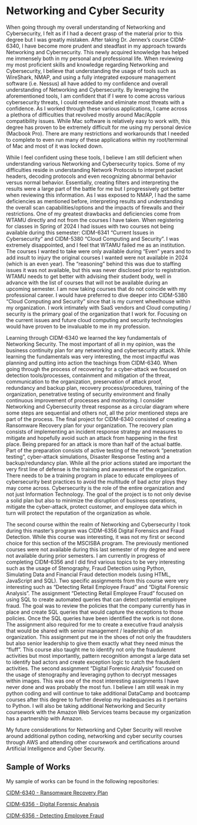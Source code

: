# **Networking and Cyber Security** 

When going through my overall understanding of Networking and Cybersecurity, I felt as if I had a decent grasp of the material prior to this degree but I was greatly mistaken. After taking Dr. Jennex’s course CIDM-6340, I have become more prudent and steadfast in my approach towards Networking and Cybersecurity.  This newly acquired knowledge has helped me immensely both in my personal and professional life. When reviewing my most proficient skills and knowledge regarding Networking and Cybersecurity, I believe that understanding the usage of tools such as WireShark, NMAP, and using a fully integrated exposure management software (i.e. Nessus) all have added to my confidence and overall understanding of Networking and Cybersecurity. By leveraging the aforementioned tools, I am confident that if I were to come across various cybersecurity threats, I could remediate and eliminate most threats with a confidence.  As I worked through these various applications, I came across a plethora of difficulties that revolved mostly around Mac/Apple compatibility issues. While Mac software is relatively easy to work with, this degree has proven to be extremely difficult for me using my personal device (Macbook Pro). There are many restrictions and workarounds that I needed to complete to even run many of these applications within my root/terminal of Mac and most of it was locked down. 

While I feel confident using these tools, I believe I am still deficient when understanding various Networking and Cybersecurity topics. Some of my difficulties reside in understanding Network Protocols to interpret packet headers, decoding protocols and even recognizing abnormal behavior versus normal behavior. Essentially, creating filters and interpreting the results were a large part of the battle for me but I progressively got better when reviewing this information. As I was exposed to NMAP, I had the same deficiencies as mentioned before, interpreting results and understanding the overall scan capabilities/options and the impacts of firewalls and their restrictions. One of my greatest drawbacks and deficiencies come from WTAMU directly and not from the courses I have taken. When registering for classes in Spring of 2024 I had issues with two courses not being available during this semester: CIDM-6341 “Current Issues in Cybersecurity” and CIDM-5380 “Cloud Computing and Security”. I was extremely disappointed, and I feel that WTAMU failed me as an institution. The courses I wanted to take were only available during “Even” years and to add insult to injury the original courses I wanted were not available in 2024 (which is an even year). The “reasoning” behind this was due to staffing issues it was not available, but this was never disclosed prior to registration. WTAMU needs to get better with advising their student body, well in advance with the list of courses that will not be available during an upcoming semester. I am now taking courses that do not coincide with my professional career. I would have preferred to dive deeper into CIDM-5380 “Cloud Computing and Security” since that is my current wheelhouse within my organization. I work intimately with SaaS vendors and Cloud computing / security is the primary goal of the organization that I work for. Focusing on the current issues and future cloud computing and security technologies would have proven to be invaluable to me in my profession. 

Learning through CIDM-6340 we learned the key fundamentals of Networking Security. The most important of all in my opinion, was the business continuity plan for any networking and cybersecurity attack. While learning the fundamentals was very interesting, the most impactful was planning and putting into action the teachings from CIDM-6340. When going through the process of recovering for a cyber-attack we focused on detection tools/processes, containment and mitigation of the threat, communication to the organization, preservation of attack proof, redundancy and backup plan, recovery process/procedures, training of the organization, penetrative testing of security environment and finally continuous improvement of processes and monitoring. I consider Networking and Cybersecurity threat response as a circular diagram where some steps are sequential and others not, all the prior mentioned steps are part of the process. The final project for CIDM-6340 consisted of creating a Ransomware Recovery plan for your organization. The recovery plan consists of implementing an incident response strategy and measures to mitigate and hopefully avoid such an attack from happening in the first place. Being prepared for an attack is more than half of the actual battle. Part of the preparation consists of active testing of the network “penetration testing”, cyber-attack simulations, Disaster Response Testing and a backup/redundancy plan. While all the prior actions stated are important the very first line of defense is the training and awareness of the organization. There needs to be a training program in place to educate employees of cybersecurity best practices to avoid the multitude of bad actor ploys they may come across.  Cybersecurity is the role of the entire organization and not just Information Technology. The goal of the project is to not only devise a solid plan but also to minimize the disruption of business operations, mitigate the cyber-attack, protect customer, and employee data which in turn will protect the reputation of the organization as whole. 

The second course within the realm of Networking and Cybersecurity I took during this master’s program was CIDM-6356 Digital Forensics and Fraud Detection. While this course was interesting, it was not my first or second choice for this section of the MSCISBA program. The previously mentioned courses were not available during this last semester of my degree and were not available during prior semesters. I am currently in progress of completing CIDM-6356 and I did find various topics to be very interesting such as the usage of Stenography, Fraud Detection using Python, Simulating Data and Financial Fraud detection models (using HTML, JavaScript and SQL). Two specific assignments from this course were very interesting such as “Detecting Retail Employee Fraud” and “Digital Forensic Analysis”. The assignment “Detecting Retail Employee Fraud” focused on using SQL to create automated queries that can detect potential employee fraud. The goal was to review the policies that the company currently has in place and create SQL queries that would capture the exceptions to those policies. Once the SQL queries have been identified the work is not done. The assignment also required for me to create a executive fraud analysis that would be shared with senior management / leadership of an organization. This assignment put me in the shoes of not only the fraudsters but also senior leadership to give them exactly what they need minus the “fluff”. This course also taught me to identify not only the fraudulenmt activities but most importantly, pattern recognition amongst a large data set to identify bad actors and create exception logic to catch the fraudulent activities. The second assignment “Digital Forensic Analysis” focused on the usage of stenography and leveraging python to decrypt messages within images. This was one of the most interesting assignments I have never done and was probably the most fun. 
I believe I am still weak in my python coding and will continue to take additional DataCamp and bootcamp courses after this degree to further develop my inadequacies as it pertains to Python. I will also be taking additional Networking and Security coursework with the Amazon Web Services teams because my organization has a partnership with Amazon. 

My future considerations for Networking and Cyber Security will revolve around additional python coding, networking and cyber security courses through AWS and attending other coursework and certifications around Artificial Intelligence and Cyber Security.

## **Sample of Works**
My sample of works can be found in the following repositories:

[CIDM-6340 - Ransomware Recovery Plan](https://www.example.com)

[CIDM-6356 - Digital Forensic Analysis](https://www.example.com)

[CIDM-6356 - Detecting Employee Fraud](https://www.example.com)